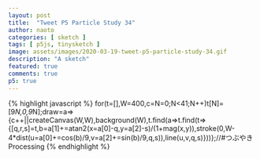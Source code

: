 ```yaml
---
layout: post
title:  "Tweet P5 Particle Study 34"
author: naoto
categories: [ sketch ]
tags: [ p5js, tinysketch ]
image: assets/images/2020-03-19-tweet-p5-particle-study-34.gif
description: "A sketch"
featured: true
comments: true
p5: true
---
```


<div id = "p5sketch">
  <!-- p5 instance will be created here -->
</div>

{% highlight javascript %}
for(t=[],W=400,c=N=0;N<41;N++)t[N]=[9*N,0,9*N];draw=a=>{c++||createCanvas(W,W),background(W),t.find(a=>t.find(t=>{[q,r,s]=t,b=a[1]+=atan2(x=a[0]-q,y=a[2]-s)/(1+mag(x,y)),stroke(0,W-4*dist(u=a[0]+=cos(b)/9,v=a[2]+=sin(b)/9,q,s)),line(u,v,q,s)}))};//#つぶやきProcessing
{% endhighlight %}

<script>
// Naoto Hieda
// https://creativecommons.org/licenses/by-sa/3.0/
for(t=[],W=400,c=N=0;N<41;N++)t[N]=[9*N,0,9*N];draw=a=>{c++||createCanvas(W,W).parent('p5sketch'),background(W),t.find(a=>t.find(t=>{[q,r,s]=t,b=a[1]+=atan2(x=a[0]-q,y=a[2]-s)/(1+mag(x,y)),stroke(0,W-4*dist(u=a[0]+=cos(b)/9,v=a[2]+=sin(b)/9,q,s)),line(u,v,q,s)}))};//#つぶやきProcessing
</script>
